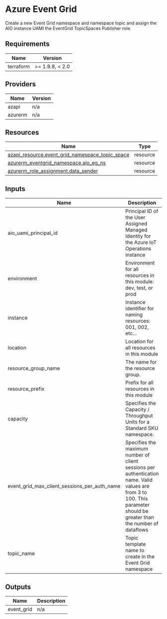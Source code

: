 <!-- BEGIN_TF_DOCS -->
<!-- markdown-table-prettify-ignore-start -->
# Azure Event Grid

Create a new Event Grid namespace and namespace topic and assign the AIO instance UAMI the EventGrid TopicSpaces Publisher role.

## Requirements

| Name | Version |
|------|---------|
| terraform | >= 1.9.8, < 2.0 |

## Providers

| Name | Version |
|------|---------|
| azapi | n/a |
| azurerm | n/a |

## Resources

| Name | Type |
|------|------|
| [azapi_resource.event_grid_namespace_topic_space](https://registry.terraform.io/providers/Azure/azapi/latest/docs/resources/resource) | resource |
| [azurerm_eventgrid_namespace.aio_eg_ns](https://registry.terraform.io/providers/hashicorp/azurerm/latest/docs/resources/eventgrid_namespace) | resource |
| [azurerm_role_assignment.data_sender](https://registry.terraform.io/providers/hashicorp/azurerm/latest/docs/resources/role_assignment) | resource |

## Inputs

| Name | Description | Type | Default | Required |
|------|-------------|------|---------|:--------:|
| aio\_uami\_principal\_id | Principal ID of the User Assigned Managed Identity for the Azure IoT Operations instance | `string` | n/a | yes |
| environment | Environment for all resources in this module: dev, test, or prod | `string` | n/a | yes |
| instance | Instance identifier for naming resources: 001, 002, etc... | `string` | n/a | yes |
| location | Location for all resources in this module | `string` | n/a | yes |
| resource\_group\_name | The name for the resource group. | `string` | n/a | yes |
| resource\_prefix | Prefix for all resources in this module | `string` | n/a | yes |
| capacity | Specifies the Capacity / Throughput Units for a Standard SKU namespace. | `number` | `1` | no |
| event\_grid\_max\_client\_sessions\_per\_auth\_name | Specifies the maximum number of client sessions per authentication name. Valid values are from 3 to 100. This parameter should be greater than the number of dataflows | `number` | `8` | no |
| topic\_name | Topic template name to create in the Event Grid namespace | `string` | `"default"` | no |

## Outputs

| Name | Description |
|------|-------------|
| event\_grid | n/a |
<!-- markdown-table-prettify-ignore-end -->
<!-- END_TF_DOCS -->
